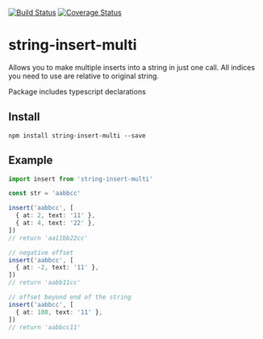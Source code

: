 [![Build Status](https://travis-ci.org/ruzicka/string-insert-multi.svg?branch=master)](https://travis-ci.org/ruzicka/string-insert-multi)
[![Coverage Status](https://coveralls.io/repos/github/ruzicka/string-insert-multi/badge.svg?branch=master)](https://coveralls.io/github/ruzicka/string-insert-multi?branch=master)
# string-insert-multi

Allows you to make multiple inserts into a string in just one call.
All indices you need to use are relative to original string.

Package includes typescript declarations

## Install

```
npm install string-insert-multi --save
``` 

## Example

```typescript
import insert from 'string-insert-multi'

const str = 'aabbcc'

insert('aabbcc', [
  { at: 2, text: '11' },
  { at: 4, text: '22' },
])
// return 'aa11bb22cc'

// negative offset
insert('aabbcc', [
  { at: -2, text: '11' },
])
// return 'aabb11cc'

// offset beyond end of the string
insert('aabbcc', [
  { at: 100, text: '11' },
])
// return 'aabbcc11'

``` 
